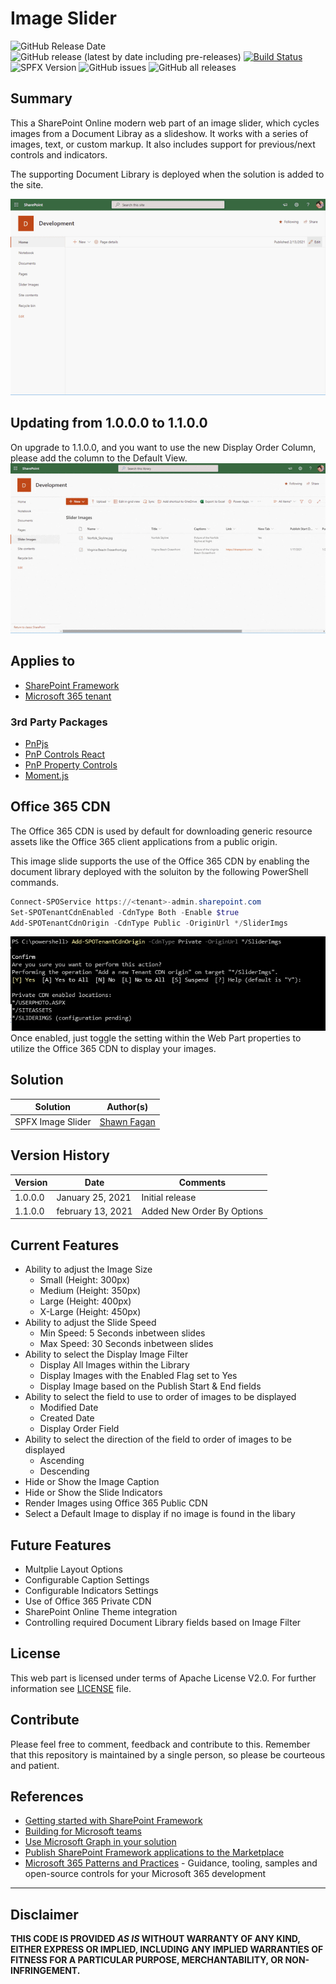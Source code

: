 # Image Slider
![GitHub Release Date](https://img.shields.io/github/release-date/fagansc/spfxImageSlider)
![GitHub release (latest by date including pre-releases)](https://img.shields.io/github/v/release/fagansc/spfxImageSlider?include_prereleases)
[![Build Status](https://dev.azure.com/scfagan/pipelineBuilds/_apis/build/status/spfx/ImageSlider?repoName=FaganSC%2FspfxImageSlider&branchName=master)](https://dev.azure.com/scfagan/pipelineBuilds/_build/latest?definitionId=19&repoName=FaganSC%2FspfxImageSlider&branchName=master)
![SPFX Version](https://img.shields.io/badge/SPFX%20Version-1.11-green.svg)
![GitHub issues](https://img.shields.io/github/issues/fagansc/spfxImageSlider)
![GitHub all releases](https://img.shields.io/github/downloads/fagansc/spfxImageSlider/total)
## Summary
This a SharePoint Online modern web part of an image slider, which cycles images from a Document Libray as a slideshow. It works with a series of images, text, or custom markup. It also includes support for previous/next controls and indicators.

The supporting Document Library is deployed when the solution is added to the site. 

![Screenshot](documentation/screenshot.gif)


## Updating from 1.0.0.0 to 1.1.0.0
On upgrade to 1.1.0.0, and you want to use the new Display Order Column, please add the column to the Default View. 
![Screenshot](documentation/updateview.gif)
## Applies to

- [SharePoint Framework](https://aka.ms/spfx)
- [Microsoft 365 tenant](https://docs.microsoft.com/en-us/sharepoint/dev/spfx/set-up-your-developer-tenant)

### 3rd Party Packages
* [PnPjs](https://pnp.github.io/pnpjs/)
* [PnP Controls React](https://pnp.github.io/sp-dev-fx-controls-react/)
* [PnP Property Controls](https://pnp.github.io/sp-dev-fx-property-controls/)
* [Moment.js](https://momentjs.com/)

## Office 365 CDN
The Office 365 CDN is used by default for downloading generic resource assets like the Office 365 client applications from a public origin.

This image slide supports the use of the Office 365 CDN by enabling the document library deployed with the soluiton by the following PowerShell commands. 
~~~powershell
Connect-SPOService https://<tenant>-admin.sharepoint.com
Set-SPOTenantCdnEnabled -CdnType Both -Enable $true
Add-SPOTenantCdnOrigin -CdnType Public -OriginUrl */SliderImgs
~~~
![PowerShell Output](/documentation/powershell.png)
Once enabled, just toggle the setting within the Web Part properties to utilize the Office 365 CDN to display your images. 
## Solution

Solution|Author(s)
--------|---------
SPFX Image Slider | [Shawn Fagan](https://twitter.com/fagansc)

## Version History

Version|Date|Comments
-------|----|--------
1.0.0.0|January 25, 2021|Initial release
1.1.0.0|february 13, 2021|Added New Order By Options

## Current Features
- Ability to adjust the Image Size
  - Small (Height: 300px)
  - Medium (Height: 350px)
  - Large (Height: 400px)
  - X-Large (Height: 450px)
- Ability to adjust the Slide Speed
  - Min Speed: 5 Seconds inbetween slides
  - Max Speed: 30 Seconds inbetween slides
- Ability to select the Display Image Filter
  - Display All Images within the Library
  - Display Images with the Enabled Flag set to Yes
  - Display Image based on the Publish Start & End fields
- Ability to select the field to use to order of images to be displayed
  - Modified Date
  - Created Date
  - Display Order Field
- Ability to select the direction of the field to order of images to be displayed
  - Ascending
  - Descending
- Hide or Show the Image Caption
- Hide or Show the Slide Indicators
- Render Images using Office 365 Public CDN
- Select a Default Image to display if no image is found in the libary
## Future Features
 - Multplie Layout Options
 - Configurable Caption Settings
 - Configurable Indicators Settings
 - Use of Office 365 Private CDN
 - SharePoint Online Theme integration
 - Controlling required Document Library fields based on Image Filter

## License
This web part is licensed under terms of Apache License V2.0. For further information see [LICENSE](LICENSE) file.

## Contribute
Please feel free to comment, feedback and contribute to this. Remember that this repository is maintained by a single person, so please be courteous and patient.

## References

- [Getting started with SharePoint Framework](https://docs.microsoft.com/en-us/sharepoint/dev/spfx/set-up-your-developer-tenant)
- [Building for Microsoft teams](https://docs.microsoft.com/en-us/sharepoint/dev/spfx/build-for-teams-overview)
- [Use Microsoft Graph in your solution](https://docs.microsoft.com/en-us/sharepoint/dev/spfx/web-parts/get-started/using-microsoft-graph-apis)
- [Publish SharePoint Framework applications to the Marketplace](https://docs.microsoft.com/en-us/sharepoint/dev/spfx/publish-to-marketplace-overview)
- [Microsoft 365 Patterns and Practices](https://aka.ms/m365pnp) - Guidance, tooling, samples and open-source controls for your Microsoft 365 development

---
## Disclaimer

**THIS CODE IS PROVIDED *AS IS* WITHOUT WARRANTY OF ANY KIND, EITHER EXPRESS OR IMPLIED, INCLUDING ANY IMPLIED WARRANTIES OF FITNESS FOR A PARTICULAR PURPOSE, MERCHANTABILITY, OR NON-INFRINGEMENT.**
